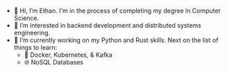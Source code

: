- 👋 Hi, I’m Ethan. I'm in the process of completing my degree in Computer Science.
- 👀 I’m interested in backend development and distributed systems engineering.
- 🌱 I’m currently working on my Python and Rust skills. Next on the list of things to learn:
  - 🐳 Docker, Kubernetes, & Kafka
  - 🌐 NoSQL Databases
<!---
dethancosta/dethancosta is a ✨ special ✨ repository because its `README.md` (this file) appears on your GitHub profile.
You can click the Preview link to take a look at your changes.
--->
